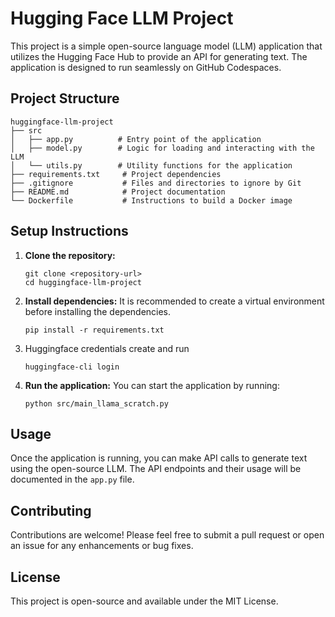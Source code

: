 # Hugging Face LLM Project

This project is a simple open-source language model (LLM) application that utilizes the Hugging Face Hub to provide an API for generating text. The application is designed to run seamlessly on GitHub Codespaces.

## Project Structure

```
huggingface-llm-project
├── src
│   ├── app.py          # Entry point of the application
│   ├── model.py        # Logic for loading and interacting with the LLM
│   └── utils.py        # Utility functions for the application
├── requirements.txt     # Project dependencies
├── .gitignore           # Files and directories to ignore by Git
├── README.md            # Project documentation
└── Dockerfile           # Instructions to build a Docker image
```

## Setup Instructions

1. **Clone the repository:**
   ```
   git clone <repository-url>
   cd huggingface-llm-project
   ```

2. **Install dependencies:**
   It is recommended to create a virtual environment before installing the dependencies.
   ```
   pip install -r requirements.txt
   ```

3. Huggingface credentials create and run

   ```
   huggingface-cli login
   ``` 

4. **Run the application:**
   You can start the application by running:
   ```
   python src/main_llama_scratch.py
   ```

## Usage

Once the application is running, you can make API calls to generate text using the open-source LLM. The API endpoints and their usage will be documented in the `app.py` file.

## Contributing

Contributions are welcome! Please feel free to submit a pull request or open an issue for any enhancements or bug fixes.

## License

This project is open-source and available under the MIT License.
